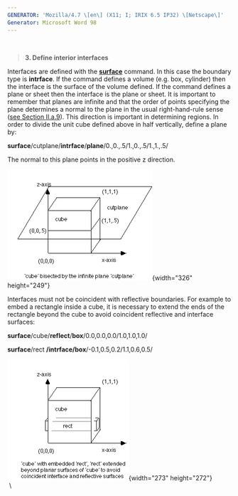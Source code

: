 ```yaml
---
GENERATOR: 'Mozilla/4.7 \[en\] (X11; I; IRIX 6.5 IP32) \[Netscape\]'
Generator: Microsoft Word 98
---
```


 

> **3. Define interior interfaces**

Interfaces are defined with the **[surface](commands/SURFACE.html)**
command. In this case the boundary type is **intrface**. If the command
defines a volume (e.g. box, cylinder) then the interface is the surface
of the volume defined. If the command defines a plane or sheet then the
interface is the plane or sheet. It is important to remember that planes
are infinite and that the order of points specifying the plane
determines a normal to the plane in the usual right-hand-rule sense
([see Section II.a.9](conventions.html)). This direction is important in
determining regions. In order to divide the unit cube defined above in
half vertically, define a plane by:

**surface**/cutplane/**intrface**/**plane**/0.,0.,.5/1.,0.,.5/1.,1.,.5/

The normal to this plane points in the positive z direction.

![](new_html/Image222.gif){width="326" height="249"}

Interfaces must not be coincident with reflective boundaries. For
example to embed a rectangle inside a cube, it is necessary to extend
the ends of the rectangle beyond the cube to avoid coincident reflective
and interface surfaces:

**surface**/cube/**reflect**/**box**/0.0,0.0,0.0/1.0,1.0,1.0/

**surface**/rect **/intrface/box**/-0.1,0.5,0.2/1.1,0.6,0.5/

![](new_html/Image223.gif){width="273" height="272"}\
 \
